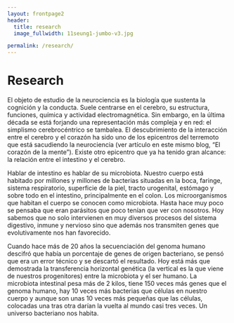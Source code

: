 ```yaml
---
layout: frontpage2
header:
  title: research
  image_fullwidth: 11seung1-jumbo-v3.jpg

permalink: /research/
---
```


# Research

El objeto de estudio de la neurociencia es la biología que sustenta la cognición y la conducta. Suele centrarse en el cerebro, su estructura, funciones, química y actividad electromagnética. Sin embargo, en la última década se está forjando una representación más compleja y en red: el simplismo cerebrocéntrico se tambalea. El descubrimiento de la interacción entre el cerebro y el corazón ha sido uno de los epicentros del terremoto que está sacudiendo la neurociencia (ver artículo en este mismo blog, “El corazón de la mente”). Existe otro epicentro que ya ha tenido gran alcance: la relación entre el intestino y el cerebro.

Hablar de intestino es hablar de su microbiota. Nuestro cuerpo está habitado por millones y millones de bacterias situadas en la boca, faringe, sistema respiratorio, superficie de la piel, tracto urogenital, estómago y sobre todo en el intestino, principalmente en el colon. Los microorganismos que habitan el cuerpo se conocen como microbiota. Hasta hace muy poco se pensaba que eran parásitos que poco tenían que ver con nosotros. Hoy sabemos que no solo intervienen en muy diversos procesos del sistema digestivo, inmune y nervioso sino que además nos transmiten genes que evolutivamente nos han favorecido.

Cuando hace más de 20 años la secuenciación del genoma humano descifró que había un porcentaje de genes de origen bacteriano, se pensó que era un error técnico y se descartó el resultado. Hoy está más que demostrada la transferencia horizontal genética (la vertical es la que viene de nuestros progenitores) entre la microbiota y el ser humano. La microbiota intestinal pesa más de 2 kilos, tiene 150 veces más genes que el genoma humano, hay 10 veces más bacterias que células en nuestro cuerpo y aunque son unas 10 veces más pequeñas que las células, colocadas una tras otra darían la vuelta al mundo casi tres veces. Un universo bacteriano nos habita.
